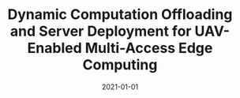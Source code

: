 ---
title: "Dynamic Computation Offloading and Server Deployment for UAV-Enabled Multi-Access Edge Computing"
authors:
- Zhaolong Ning
- Yuxuan Yang
- Xiaojie Wang
- Lei Guo
- Xinbo Gao
- Song Guo
- Guoyin Wang


date: "2021-01-01"
doi: "10.1109/TMC.2021.3129785"

# Publication type.
# 1 = Conference paper; 2 = Journal article;
# 3 = Preprint Paper; 4 = Report; 5 = Book; 6 = Book section;
# 7 = Thesis; 8 = Patent
publication_types: ["2"]

# Publication name and optional abbreviated publication name.
publication: "*IEEE Transactions on Mobile Computing*"
publication_short: "TMC (CCF-A)"

url_pdf: https://ieeexplore.ieee.org/abstract/document/9625737
# url_code: ''
# url_dataset: ''
# url_poster: ''
# url_project: ''
# url_slides: ''
# url_video: ''

---